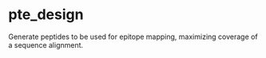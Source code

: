 # pte_design
Generate peptides to be used for epitope mapping, maximizing coverage of a sequence alignment.
